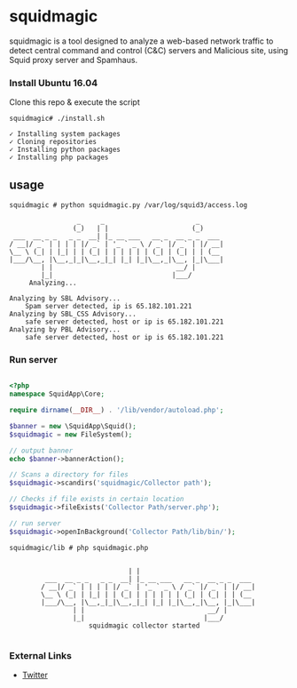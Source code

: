 # squidmagic

squidmagic is a tool designed to analyze a web-based network traffic to detect central command and control (C&C) servers and Malicious site, using Squid proxy server and Spamhaus.

### Install Ubuntu 16.04

Clone this repo & execute the script

```
squidmagic# ./install.sh

✓ Installing system packages
✓ Cloning repositories
✓ Installing python packages
✓ Installing php packages

```

## usage

```
squidmagic # python squidmagic.py /var/log/squid3/access.log

                 _     _                       _      
                (_)   | |                     (_)     
 ___  __ _ _   _ _  __| |_ __ ___   __ _  __ _ _  ___ 
/ __|/ _` | | | | |/ _` | '_ ` _ \ / _` |/ _` | |/ __|
\__ \ (_| | |_| | | (_| | | | | | | (_| | (_| | | (__ 
|___/\__, |\__,_|_|\__,_|_| |_| |_|\__,_|\__, |_|\___|
        | |                               __/ |       
        |_|                              |___/        
     Analyzing...

Analyzing by SBL Advisory...
	Spam server detected, ip is 65.182.101.221
Analyzing by SBL_CSS Advisory...
	safe server detected, host or ip is 65.182.101.221
Analyzing by PBL Advisory...
	safe server detected, host or ip is 65.182.101.221

```

### Run server

```php

<?php
namespace SquidApp\Core;

require dirname(__DIR__) . '/lib/vendor/autoload.php';

$banner = new \SquidApp\Squid();
$squidmagic = new FileSystem();

// output banner
echo $banner->bannerAction();

// Scans a directory for files
$squidmagic->scandirs('squidmagic/Collector path');

// Checks if file exists in certain location 
$squidmagic->fileExists('Collector Path/server.php');

// run server
$squidmagic->openInBackground('Collector Path/lib/bin/');

```

```
squidmagic/lib # php squidmagic.php 

                                                            
                              | |                          
         ___  __ _ _   _ _  __| |_ __ ___   __ _  __ _ _  ___ 
        / __|/ _` | | | | |/ _` | '_ ` _ \ / _` |/ _` | |/ __|
        \__ \ (_| | |_| | | (_| | | | | | | (_| | (_| | | (__ 
        |___/\__, |\__,_|_|\__,_|_| |_| |_|\__,_|\__, |_|\___|
                | |                               __/ |       
                |_|                              |___/ 
                    squidmagic collector started   
        
```


### External Links

* [Twitter](https://twitter.com/avardanidze1)
